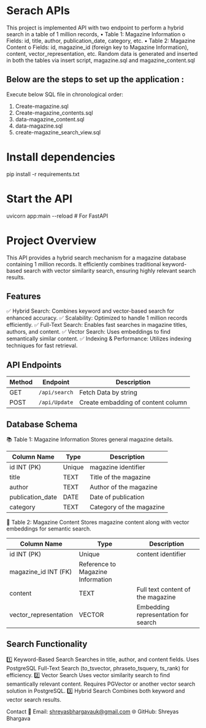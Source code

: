 # Serach APIs

This project is implemented API with two endpoint to perform a hybrid search in a table of 1 million records, 
• Table 1: Magazine Information
    o Fields: id, title, author, publication_date, category, etc.
• Table 2: Magazine Content
    o Fields: id, magazine_id (foreign key to Magazine Information), content, vector_representation, etc.
Random data is generated and inserted in both the tables via insert script, magazine.sql and magazine_content.sql



## Below are the steps to set up the application :

Execute below SQL file in chronological order:
1. Create-magazine.sql
2. Create-magazine_contents.sql
3. data-magazine_content.sql
4. data-magazine.sql
5. create-magazine_search_view.sql

# Install dependencies
pip install -r requirements.txt  

# Start the API
uvicorn app:main --reload  # For FastAPI

# Project Overview
This API provides a hybrid search mechanism for a magazine database containing 1 million records. It efficiently combines traditional keyword-based search with vector similarity search, ensuring highly relevant search results.

## Features
✅ Hybrid Search: Combines keyword and vector-based search for enhanced accuracy.
✅ Scalability: Optimized to handle 1 million records efficiently.
✅ Full-Text Search: Enables fast searches in magazine titles, authors, and content.
✅ Vector Search: Uses embeddings to find semantically similar content.
✅ Indexing & Performance: Utilizes indexing techniques for fast retrieval.

## API Endpoints
| Method | Endpoint        | Description          |
|--------|-----------------|----------------------|
| GET    | `/api/search`   | Fetch Data by string |
| POST   | `/api/Update`   | Create embadding of content column|



## Database Schema
📚 Table 1: Magazine Information
Stores general magazine details.


| Column Name     | Type   | Description          |
|-----------------|--------|----------------------|
| id	INT (PK)  |	Unique | magazine identifier   |
| title	          | TEXT   | Title of the magazine |
| author	      | TEXT   | Author of the magazine|
| publication_date|	DATE   | Date of publication   |
| category        |	TEXT   | Category of the magazine |


📝 Table 2: Magazine Content
Stores magazine content along with vector embeddings for semantic search.

|Column Name |	Type |	Description |
|------------|-------|---------------|
| id	INT (PK) |	Unique | content identifier |
| magazine_id	INT (FK) |	Reference to Magazine Information |
| content |	TEXT	|Full text content of the magazine |
| vector_representation |	VECTOR| 	Embedding representation for search|


## Search Functionality
1️⃣ Keyword-Based Search
Searches in title, author, and content fields.
Uses PostgreSQL Full-Text Search (to_tsvector, phraseto_tsquery, ts_rank) for efficiency.
2️⃣ Vector Search
Uses vector similarity search to find semantically relevant content.
Requires PGVector or another vector search solution in PostgreSQL.
3️⃣ Hybrid Search
Combines both keyword and vector search results.



Contact
📩 Email: shreyasbhargavauk@gmail.com
🌐 GitHub: Shreyas Bhargava
